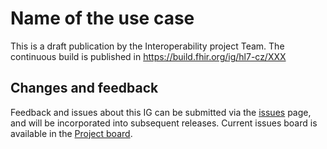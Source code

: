 # Name of the use case

This is a draft publication by the Interoperability project Team. The continuous build is published in https://build.fhir.org/ig/hl7-cz/XXX

## Changes and feedback
Feedback and issues about this IG can be submitted via the [issues](issues) page, and will be incorporated into subsequent releases. Current issues board is available in the [Project board](https://github.com/orgs/HL7-cz/projects/2).
